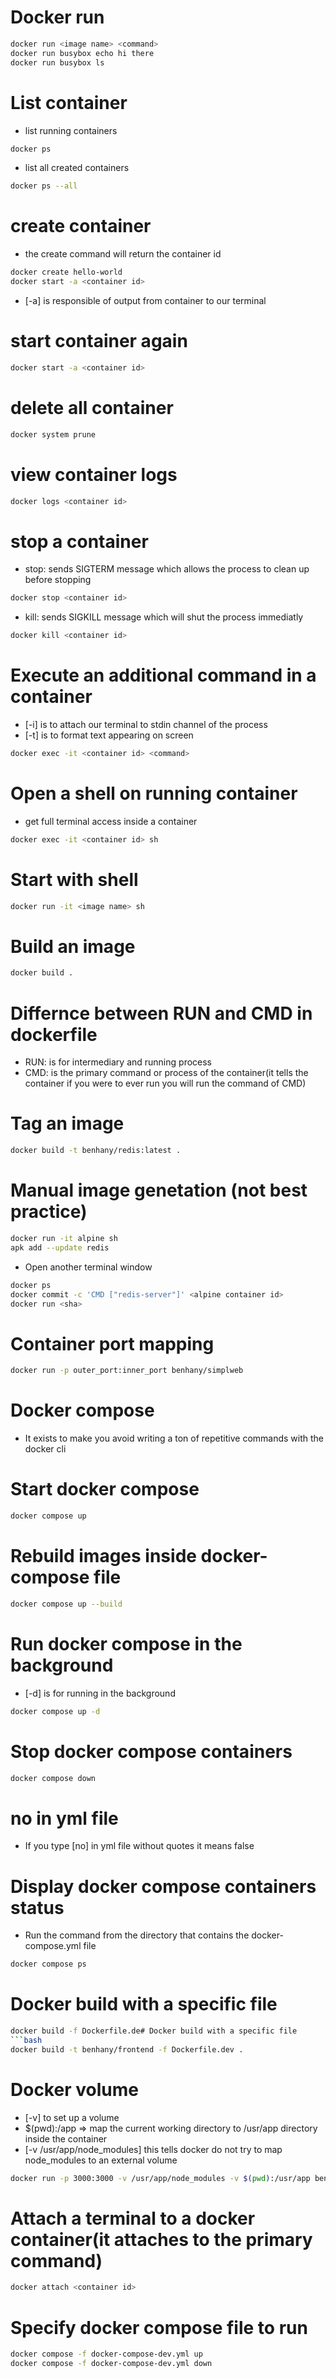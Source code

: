 # Docker run
```bash
docker run <image name> <command>
docker run busybox echo hi there
docker run busybox ls
```
# List container
- list running containers
```bash
docker ps
```
- list all created containers
```bash
docker ps --all
```
# create container
- the create command will return the container id
```bash
docker create hello-world
docker start -a <container id>
```
- [-a] is responsible of output from container to our terminal
# start container again
```bash
docker start -a <container id>
```
# delete all container
```bash
docker system prune
```
# view container logs
```bash
docker logs <container id>
```
# stop a container
- stop: sends SIGTERM message which allows the process to clean up
before stopping
```bash
docker stop <container id>
```
- kill: sends SIGKILL message which will shut the process immediatly
```bash
docker kill <container id>
```
# Execute an additional command in a container
- [-i] is to attach our terminal to stdin channel of the process
- [-t] is to format text appearing on screen
```bash
docker exec -it <container id> <command>
```
# Open a shell on running container
- get full terminal access inside a container
```bash
docker exec -it <container id> sh
```
# Start with shell
```bash
docker run -it <image name> sh
```
# Build an image
```bash
docker build .
```
# Differnce between RUN and CMD in dockerfile
- RUN: is for intermediary and running process
- CMD: is the primary command or process of the container(it tells the container if you were to ever run you will run the command of CMD)
# Tag an image
```bash
docker build -t benhany/redis:latest .
```
# Manual image genetation (not best practice)
```bash
docker run -it alpine sh
apk add --update redis
```
- Open another terminal window
```bash
docker ps
docker commit -c 'CMD ["redis-server"]' <alpine container id>
docker run <sha>
```
# Container port mapping
```bash
docker run -p outer_port:inner_port benhany/simplweb
```
# Docker compose
- It exists to make you avoid writing a ton of repetitive commands with the docker cli
# Start docker compose
```bash
docker compose up
```
# Rebuild images inside docker-compose file
```bash
docker compose up --build
```
# Run docker compose in the background
- [-d] is for running in the background
```bash
docker compose up -d
```
# Stop docker compose containers
```bash
docker compose down
```
# no in yml file
- If you type [no] in yml file without quotes it means false
# Display docker compose containers status
- Run the command from the directory that contains the docker-compose.yml file
```bash
docker compose ps
```
# Docker build with a specific file
```bash
docker build -f Dockerfile.de# Docker build with a specific file
```bash
docker build -t benhany/frontend -f Dockerfile.dev .
```
# Docker volume
- [-v] to set up a volume
- $(pwd):/app => map the current working directory to /usr/app directory inside the container
- [-v /usr/app/node_modules] this tells docker do not try to map node_modules to an external volume
```bash
docker run -p 3000:3000 -v /usr/app/node_modules -v $(pwd):/usr/app benhany/frontend
```
# Attach a terminal to a docker container(it attaches to the primary command)
```bash
docker attach <container id>
```
# Specify docker compose file to run
```bash
docker compose -f docker-compose-dev.yml up
docker compose -f docker-compose-dev.yml down
```

